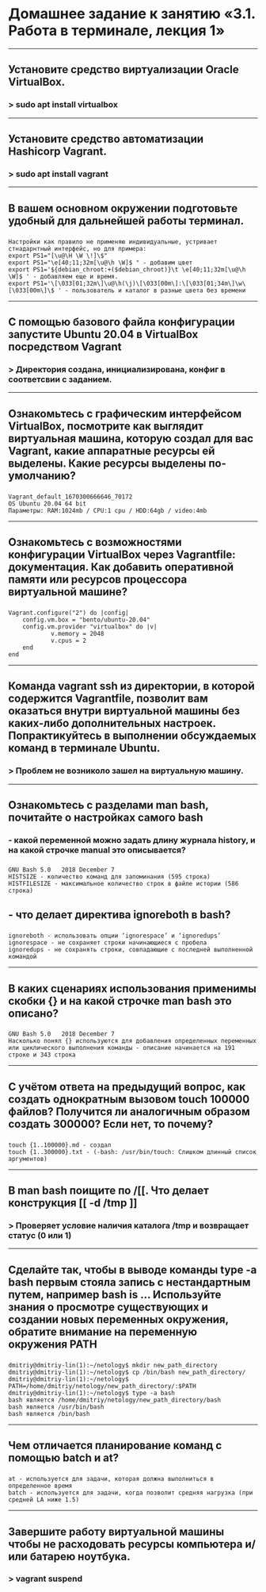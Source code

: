 # Домашнее задание к занятию «3.1. Работа в терминале, лекция 1»
***
## Установите средство виртуализации Oracle VirtualBox.
### > sudo apt install virtualbox

***
## Установите средство автоматизации Hashicorp Vagrant.
### > sudo apt install vagrant

***
## В вашем основном окружении подготовьте удобный для дальнейшей работы терминал.
### 
    Настройки как правило не применяю индивидуальные, устривает стнадарнтный интерфейс, но для примера:
    export PS1="[\u@\H \W \!]\$"
    export PS1="\e[40;11;32m[\u@\h \W]$ " - добавим цвет
    export PS1='${debian_chroot:+($debian_chroot)}\t \e[40;11;32m[\u@\h \W]$ ' - добавляем еще и время.
    export PS1='\[\033[01;32m\]\u@\h(\j)\[\033[00m\]:\[\033[01;34m\]\w\[\033[00m\]\$ ' - пользователь и каталог в разные цвета без времени

***
## С помощью базового файла конфигурации  запустите Ubuntu 20.04 в VirtualBox посредством Vagrant
### > Директория создана, инициализирована, конфиг в соответсвии с заданием.

***
## Ознакомьтесь с графическим интерфейсом VirtualBox, посмотрите как выглядит виртуальная машина, которую создал для вас Vagrant, какие аппаратные ресурсы ей выделены. Какие ресурсы выделены по-умолчанию?
### 
    Vagrant_default_1670300666646_70172 
    OS Ubuntu 20.04 64 bit
    Параметры: RAM:1024mb / CPU:1 cpu / HDD:64gb / video:4mb

***
## Ознакомьтесь с возможностями конфигурации VirtualBox через Vagrantfile: документация. Как добавить оперативной памяти или ресурсов процессора виртуальной машине?
###  
    Vagrant.configure("2") do |config|
        config.vm.box = "bento/ubuntu-20.04"
        config.vm.provider "virtualbox" do |v|
                v.memory = 2048
                v.cpus = 2
        end
    end

***
## Команда vagrant ssh из директории, в которой содержится Vagrantfile, позволит вам оказаться внутри виртуальной машины без каких-либо дополнительных настроек. Попрактикуйтесь в выполнении обсуждаемых команд в терминале Ubuntu.
### > Проблем не возниколо зашел на виртуальную машину.

***
## Ознакомьтесь с разделами man bash, почитайте о настройках самого bash
### - какой переменной можно задать длину журнала history, и на какой строчке manual это описывается?
### 
    GNU Bash 5.0   2018 December 7
    HISTSIZE - количество команд для запоминания (595 строка)
	HISTFILESIZE - максимальное количество строк в файле истории (586 строка)

## - что делает директива ignoreboth в bash?
###
    ignoreboth - использовать опции ‘ignorespace’ и ‘ignoredups’
	ignorespace - не сохраняет строки начинающиеся с пробела
	ignoredups - не сохранять строки, совпадающие с последней выполненной командой

***
## В каких сценариях использования применимы скобки {} и на какой строчке man bash это описано?
###
    GNU Bash 5.0   2018 December 7
    Насколько понял {} используются для добавления определенных переменных или циклического выполнения команды - описание начинается на 191 строке и 343 строка

***
## С учётом ответа на предыдущий вопрос, как создать однократным вызовом touch 100000 файлов? Получится ли аналогичным образом создать 300000? Если нет, то почему?
###
    touch {1..100000}.md - создал
    touch {1..300000}.txt - (-bash: /usr/bin/touch: Слишком длинный список аргументов)

***
## В man bash поищите по /[[. Что делает конструкция [[ -d /tmp ]]
### > Проверяет условие наличия каталога /tmp и возвращает статус (0 или 1)

***
## Сделайте так, чтобы в выводе команды type -a bash первым стояла запись с нестандартным путем, например bash is ... Используйте знания о просмотре существующих и создании новых переменных окружения, обратите внимание на переменную окружения PATH
###
    dmitriy@dmitriy-lin(1):~/netology$ mkdir new_path_directory
    dmitriy@dmitriy-lin(1):~/netology$ cp /bin/bash new_path_directory/
    dmitriy@dmitriy-lin(1):~/netology$ PATH=/home/dmitriy/netology/new_path_directory/:$PATH
    dmitriy@dmitriy-lin(1):~/netology$ type -a bash
    bash является /home/dmitriy/netology/new_path_directory/bash
    bash является /usr/bin/bash
    bash является /bin/bash

***
## Чем отличается планирование команд с помощью batch и at?
###
    at - используется для задачи, которая должна выполниться в определенное время
    batch - используется для задачи, когда позволит средняя нагрузка (при средней LA ниже 1.5)

***
## Завершите работу виртуальной машины чтобы не расходовать ресурсы компьютера и/или батарею ноутбука.
### > vagrant suspend